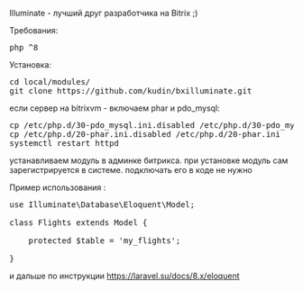 Illuminate - лучший друг разработчика на Bitrix ;)

<p>Требования:</p>
<pre>php ^8</pre>

<p>Установка:</p>
<pre>cd local/modules/ 
git clone https://github.com/kudin/bxilluminate.git</pre>
 
<p>если сервер на bitrixvm - включаем phar и pdo_mysql:</p>
<pre>
cp /etc/php.d/30-pdo_mysql.ini.disabled /etc/php.d/30-pdo_mysql.ini
cp /etc/php.d/20-phar.ini.disabled /etc/php.d/20-phar.ini
systemctl restart httpd</pre>


устанавливаем модуль в админке битрикса. при установке модуль сам зарегистрируется в системе.
подключать его в коде не нужно


<p>Пример использования :</p>

<pre>use Illuminate\Database\Eloquent\Model;
 
class Flights extends Model {
 
    protected $table = 'my_flights';
 
}</pre>

и дальше по инструкции https://laravel.su/docs/8.x/eloquent</pre>
